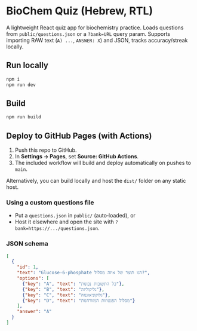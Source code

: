 # BioChem Quiz (Hebrew, RTL)

A lightweight React quiz app for biochemistry practice. Loads questions from `public/questions.json` or a `?bank=URL` query param. Supports importing RAW text (`A) ...`, `ANSWER: X`) and JSON, tracks accuracy/streak locally.

## Run locally
```bash
npm i
npm run dev
```

## Build
```bash
npm run build
```

## Deploy to GitHub Pages (with Actions)
1. Push this repo to GitHub.
2. In **Settings → Pages**, set **Source: GitHub Actions**.
3. The included workflow will build and deploy automatically on pushes to `main`.

Alternatively, you can build locally and host the `dist/` folder on any static host.

### Using a custom questions file
- Put a `questions.json` in `public/` (auto‑loaded), or
- Host it elsewhere and open the site with `?bank=https://.../questions.json`.

### JSON schema
```json
[
  {
    "id": 1,
    "text": "Glucose-6-phosphate הנו תוצר של איזה מסלול?",
    "options": [
      {"key": "A", "text": "כל התשובות נכונות"},
      {"key": "B", "text": "גליקוליזה"},
      {"key": "C", "text": "גלוקוניאוגנזה"},
      {"key": "D", "text": "מסלול הפנטוזות המזורחנות"}
    ],
    "answer": "A"
  }
]
```
